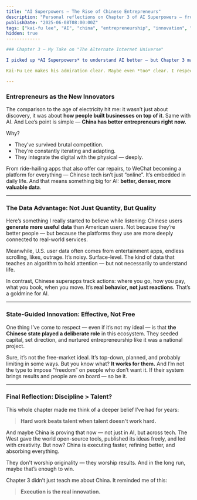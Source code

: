 ```yaml
---
title: "AI Superpowers – The Rise of Chinese Entrepreneurs"
description: "Personal reflections on Chapter 3 of AI Superpowers — from state-guided ecosystems to the power of disciplined execution."
publishDate: "2025-06-08T08:00:00Z"
tags: ["kai-fu lee", "AI", "china", "entrepreneurship", "innovation", "books"]
hidden: true
-------------

### Chapter 3 — My Take on "The Alternate Internet Universe"

I picked up *AI Superpowers* to understand AI better — but Chapter 3 made me stop and think about something else entirely: **how China has quietly built an entrepreneurial machine**, one that might outpace Silicon Valley not because it's more creative, but because it's more relentless.

Kai-Fu Lee makes his admiration clear. Maybe even *too* clear. I respect the balance he tries to keep, but it’s obvious his heart leans toward the Chinese system. That’s not necessarily a bad thing — just something to notice. Someone else with a strong Western mindset might have painted a very different picture using the same facts.

---
```


### Entrepreneurs as the New Innovators

The comparison to the age of electricity hit me: it wasn’t just about discovery, it was about **how people built businesses on top of it**. Same with AI. And Lee’s point is simple — **China has better entrepreneurs right now.**

Why?

* They’ve survived brutal competition.
* They’re constantly iterating and adapting.
* They integrate the digital with the physical — deeply.

From ride-hailing apps that also offer car repairs, to WeChat becoming a platform for everything — Chinese tech isn’t just “online”. It’s embedded in daily life. And that means something big for AI: **better, denser, more valuable data**.

---

### The Data Advantage: Not Just Quantity, But Quality

Here’s something I really started to believe while listening: Chinese users **generate more useful data** than American users. Not because they’re better people — but because the platforms they use are more deeply connected to real-world services.

Meanwhile, U.S. user data often comes from entertainment apps, endless scrolling, likes, outrage. It’s noisy. Surface-level. The kind of data that teaches an algorithm to hold attention — but not necessarily to understand life.

In contrast, Chinese superapps track actions: where you go, how you pay, what you book, when you move. It’s **real behavior, not just reactions**. That’s a goldmine for AI.

---

### State-Guided Innovation: Effective, Not Free

One thing I’ve come to respect — even if it’s not my ideal — is that **the Chinese state played a deliberate role** in this ecosystem. They seeded capital, set direction, and nurtured entrepreneurship like it was a national project.

Sure, it’s not the free-market ideal. It’s top-down, planned, and probably limiting in some ways. But you know what? **It works for them.** And I’m not the type to impose “freedom” on people who don’t want it. If their system brings results and people are on board — so be it.

---

### Final Reflection: Discipline > Talent?

This whole chapter made me think of a deeper belief I’ve had for years:

> **Hard work beats talent when talent doesn’t work hard.**

And maybe China is proving that now — not just in AI, but across tech. The West gave the world open-source tools, published its ideas freely, and led with creativity. But now? China is executing faster, refining better, and absorbing everything.

They don't worship originality — they worship results. And in the long run, maybe that’s enough to win.

Chapter 3 didn’t just teach me about China.
It reminded me of this:

> **Execution is the real innovation.**

